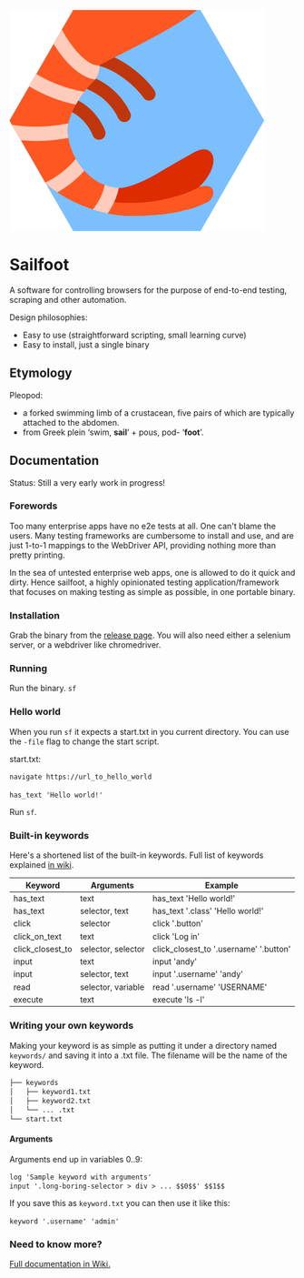 ![Alt logo](./logo.svg)

# Sailfoot

A software for controlling browsers for the purpose of end-to-end testing, scraping and other automation.

Design philosophies:
* Easy to use (straightforward scripting, small learning curve)
* Easy to install, just a single binary

## Etymology

Pleopod:
* a forked swimming limb of a crustacean, five pairs of which are typically attached to the abdomen.
* from Greek plein ‘swim, **sail**’ + pous, pod- ‘**foot**’.

## Documentation

Status: Still a very early work in progress!

### Forewords

Too many enterprise apps have no e2e tests at all. One can't blame the users. Many testing frameworks are cumbersome to install and use, and are just 1-to-1 mappings to the WebDriver API, providing nothing more than pretty printing.

In the sea of untested enterprise web apps, one is allowed to do it quick and dirty. Hence sailfoot, a highly opinionated testing application/framework that focuses on making testing as simple as possible, in one portable binary.

### Installation

Grab the binary from the [release page](https://github.com/adl32x/sailfoot/releases). You will also need either a selenium server, or a webdriver like chromedriver.

### Running

Run the binary. `sf`

### Hello world
When you run `sf` it expects a start.txt in you current directory. You can use the `-file` flag to change the start script.

start.txt:
```
navigate https://url_to_hello_world

has_text 'Hello world!'
```

Run `sf`.

### Built-in keywords

Here's a shortened list of the built-in keywords. Full list of keywords explained [in wiki](https://github.com/adl32x/sailfoot/wiki/Keywords).

|Keyword|Arguments|Example|
|---|---|---|
| has_text | text | has_text 'Hello world!' |
| has_text | selector, text | has_text '.class' 'Hello world!' |
| click | selector | click '.button' |
| click_on_text | text | click 'Log in' |
| click_closest_to | selector, selector | click_closest_to '.username' '.button' |
| input | text | input 'andy' |
| input | selector, text | input '.username' 'andy' |
| read | selector, variable | read '.username' 'USERNAME' |
| execute | text | execute 'ls -l' |

### Writing your own keywords

Making your keyword is as simple as putting it under a directory named `keywords/` and saving it into a .txt file. The filename will be the name of the keyword.

```
├── keywords
│   ├── keyword1.txt
│   ├── keyword2.txt
│   └── ... .txt
└── start.txt
```

#### Arguments

Arguments end up in variables 0..9:
```
log 'Sample keyword with arguments'
input '.long-boring-selector > div > ... $$0$$' $$1$$
```

If you save this as `keyword.txt` you can then use it like this:

`keyword '.username' 'admin'`

### Need to know more?

[Full documentation in Wiki.](https://github.com/adl32x/sailfoot/wiki/Home)

